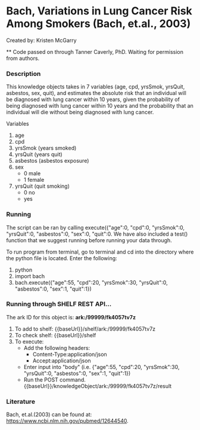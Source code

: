# Bach, Variations in Lung Cancer Risk Among Smokers (Bach, et.al., 2003)
Created by: Kristen McGarry

** Code passed on through Tanner Caverly, PhD. Waiting for permission from authors.

### Description
This knowledge objects takes in 7 variables (age, cpd, yrsSmok, yrsQuit, asbestos, sex, quit), and estimates the absolute risk that an individual will be diagnosed with lung cancer within 10 years, given the probability of being diagnosed with lung cancer within 10 years and the probability that an individual will die without being diagnosed with lung cancer.

Variables
  1. age
  2. cpd
  3. yrsSmok (years smoked)
  4. yrsQuit (years quit)
  5. asbestos (asbestos exposure)
  6. sex
      - 0 male
      - 1 female
  7. yrsQuit (quit smoking)
      - 0 no
      - yes

### Running
The script can be ran by calling execute({"age":0, "cpd":0, "yrsSmok":0, "yrsQuit":0, "asbestos":0, "sex":0, "quit":0. We have also included a test() function that we suggest running before running your data through.

To run program from terminal, go to terminal and cd into the directory where the python file is located. Enter the following:
1. python
2. import bach
3. bach.execute({"age":55, "cpd":20, "yrsSmok":30, "yrsQuit":0, "asbestos":0, "sex":1, "quit":1})

### Running through SHELF REST API...
The ark ID for this object is: **ark:/99999/fk4057tv7z**

1. To add to shelf: {{baseUrl}}/shelf/ark:/99999/fk4057tv7z
2. To check shelf: {{baseUrl}}/shelf
3. To execute:
   - Add the following headers:
     - Content-Type:application/json
     - Accept:application/json
   - Enter input into "body" (i.e. {"age":55, "cpd":20, "yrsSmok":30, "yrsQuit":0, "asbestos":0, "sex":1, "quit":1})
   - Run the POST command. {{baseUrl}}/knowledgeObject/ark:/99999/fk4057tv7z/result


### Literature
Bach, et.al.(2003) can be found at: https://www.ncbi.nlm.nih.gov/pubmed/12644540.
